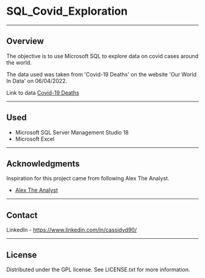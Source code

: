 # SQL_Covid_Exploration
***
## Overview
The objective is to use Microsoft SQL to explore data on covid cases around the world.

The data used was taken from 'Covid-19 Deaths' on the website 'Our World In Data' on 06/04/2022.

Link to data 
[Covid-19 Deaths](https://ourworldindata.org/covid-deaths "Covid-19 Deaths")
***
## Used
* Microsoft SQL Server Management Studio 18
* Microsoft Excel
***
## Acknowledgments
Inspiration for this project came from following Alex The Analyst.
* [Alex The Analyst](https://www.alextheanalyst.com/ "Alex The Analyst")
***
## Contact
LinkedIn - https://www.linkedin.com/in/cassidyd90/	 
***
## License
Distributed under the GPL license. See LICENSE.txt for more information.
